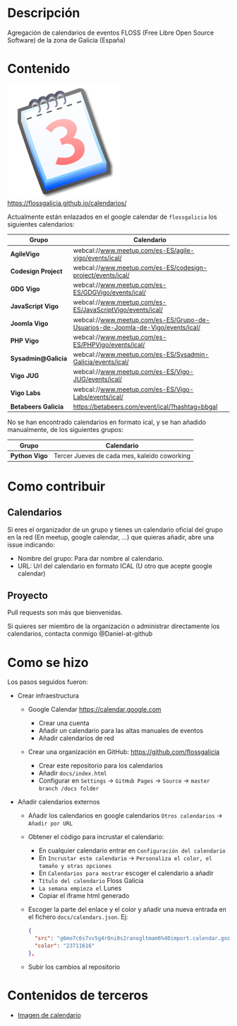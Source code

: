 # Descripción

Agregación de calendarios de eventos FLOSS (Free Libre Open Source Software) de la zona de Galicia (España)

# Contenido

[![Calendario](Nuvola_apps_date.svg)](https://flossgalicia.github.io/calendarios/) <https://flossgalicia.github.io/calendarios/>

Actualmente están enlazados en el google calendar de `flossgalicia` los siguientes calendarios:

Grupo                 | Calendario
--------------------- | ------------------------------------------------------------------------------
**AgileVigo**         | webcal://www.meetup.com/es-ES/agile-vigo/events/ical/
**Codesign Project**  | webcal://www.meetup.com/es-ES/codesign-project/events/ical/
**GDG Vigo**          | webcal://www.meetup.com/es-ES/GDGVigo/events/ical/
**JavaScript Vigo**   | webcal://www.meetup.com/es-ES/JavaScriptVigo/events/ical/
**Joomla Vigo**       | webcal://www.meetup.com/es-ES/Grupo-de-Usuarios-de-Joomla-de-Vigo/events/ical/
**PHP Vigo**          | webcal://www.meetup.com/es-ES/PHPVigo/events/ical/
**Sysadmin@Galicia**  | webcal://www.meetup.com/es-ES/Sysadmin-Galicia/events/ical/
**Vigo JUG**          | webcal://www.meetup.com/es-ES/Vigo-JUG/events/ical/
**Vigo Labs**         | webcal://www.meetup.com/es-ES/Vigo-Labs/events/ical/
**Betabeers Galicia** | <https://betabeers.com/event/ical/?hashtag=bbgal>

No se han encontrado calendarios en formato ical, y se han añadido manualmente, de los siguientes grupos:

Grupo           | Calendario
--------------- | --------------------------------------------
**Python Vigo** | Tercer Jueves de cada mes, kaleido coworking

# Como contribuir

## Calendarios

Si eres el organizador de un grupo y tienes un calendario oficial del grupo en la red (En meetup, google calendar, ...) que quieras añadir, abre una issue indicando:

- Nombre del grupo: Para dar nombre al calendario.
- URL: Url del calendario en formato ICAL (U otro que acepte google calendar)

## Proyecto

Pull requests son más que bienvenidas.

Si quieres ser miembro de la organización o administrar directamente los calendarios, contacta conmigo @Daniel-at-github

# Como se hizo

Los pasos seguidos fueron:

- Crear infraestructura

  - Google Calendar <https://calendar.google.com>

    - Crear una cuenta
    - Añadir un calendario para las altas manuales de eventos
    - Añadir calendarios de red

  - Crear una organización en GitHub: <https://github.com/flossgalicia>

    - Crear este repositorio para los calendarios
    - Añadir `docs/index.html`
    - Configurar en `Settings` → `GitHub Pages` → `Source` → `master branch /docs folder`

- Añadir calendarios externos

  - Añadir los calendarios en google calendarios `Otros calendarios` → `Añadir por URL`
  - Obtener el código para incrustar el calendario:

    - En cualquier calendario entrar en `Configuración del calendario`
    - En `Incrustar este calendario` → `Personaliza el color, el tamaño y otras opciones`
    - En `Calendarios para mostrar` escoger el calendario a añadir
    - `Título del calendario` Floss Galicia
    - `La semana empieza el` Lunes
    - Copiar el iframe html generado

  - Escoger la parte del enlace y el color y añadir una nueva entrada en el fichero `docs/calendars.json`. Ej:

    ```json
    {
      "src": "g6mo7c6s7vv5g4r0ni0s2ranogltmam6%40import.calendar.google.com",
      "color": "23711616"
    },
    ```

  - Subir los cambios al repositorio

# Contenidos de terceros

- [Imagen de calendario](https://commons.wikimedia.org/wiki/Calendar#/media/File:Nuvola_apps_date.svg)
